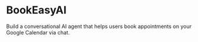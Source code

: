 # BookEasyAI
Build a conversational AI agent that helps users book appointments on your Google Calendar via chat.

